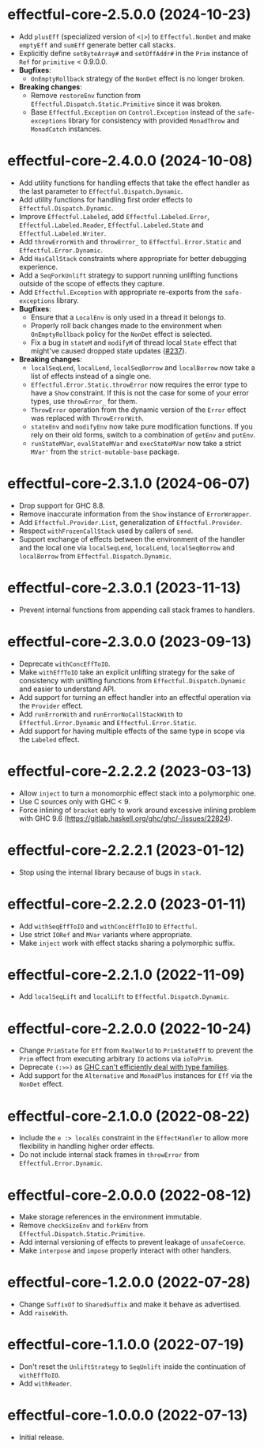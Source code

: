 # effectful-core-2.5.0.0 (2024-10-23)
* Add `plusEff` (specialized version of `<|>`) to `Effectful.NonDet` and make
  `emptyEff` and `sumEff` generate better call stacks.
* Explicitly define `setByteArray#` and `setOffAddr#` in the `Prim` instance of
  `Ref` for `primitive` < 0.9.0.0.
* **Bugfixes**:
  - `OnEmptyRollback` strategy of the `NonDet` effect is no longer broken.
* **Breaking changes**:
  - Remove `restoreEnv` function from `Effectful.Dispatch.Static.Primitive`
    since it was broken.
  - Base `Effectful.Exception` on `Control.Exception` instead of the
    `safe-exceptions` library for consistency with provided `MonadThrow` and
    `MonadCatch` instances.

# effectful-core-2.4.0.0 (2024-10-08)
* Add utility functions for handling effects that take the effect handler as the
  last parameter to `Effectful.Dispatch.Dynamic`.
* Add utility functions for handling first order effects to
  `Effectful.Dispatch.Dynamic`.
* Improve `Effectful.Labeled`, add `Effectful.Labeled.Error`,
  `Effectful.Labeled.Reader`, `Effectful.Labeled.State` and
  `Effectful.Labeled.Writer`.
* Add `throwErrorWith` and `throwError_` to `Effectful.Error.Static` and
  `Effectful.Error.Dynamic`.
* Add `HasCallStack` constraints where appropriate for better debugging
  experience.
* Add a `SeqForkUnlift` strategy to support running unlifting functions outside
  of the scope of effects they capture.
* Add `Effectful.Exception` with appropriate re-exports from the
  `safe-exceptions` library.
* **Bugfixes**:
  - Ensure that a `LocalEnv` is only used in a thread it belongs to.
  - Properly roll back changes made to the environment when `OnEmptyRollback`
    policy for the `NonDet` effect is selected.
  - Fix a bug in `stateM` and `modifyM` of thread local `State` effect that
    might've caused dropped state updates
    ([#237](https://github.com/haskell-effectful/effectful/issues/237)).
* **Breaking changes**:
  - `localSeqLend`, `localLend`, `localSeqBorrow` and `localBorrow` now take a
    list of effects instead of a single one.
  - `Effectful.Error.Static.throwError` now requires the error type to have a
    `Show` constraint. If this is not the case for some of your error types, use
    `throwError_` for them.
  - `ThrowError` operation from the dynamic version of the `Error` effect was
    replaced with `ThrowErrorWith`.
  - `stateEnv` and `modifyEnv` now take pure modification functions. If you rely
    on their old forms, switch to a combination of `getEnv` and `putEnv`.
  - `runStateMVar`, `evalStateMVar` and `execStateMVar` now take a strict
    `MVar'` from the `strict-mutable-base` package.

# effectful-core-2.3.1.0 (2024-06-07)
* Drop support for GHC 8.8.
* Remove inaccurate information from the `Show` instance of `ErrorWrapper`.
* Add `Effectful.Provider.List`, generalization of `Effectful.Provider`.
* Respect `withFrozenCallStack` used by callers of `send`.
* Support exchange of effects between the environment of the handler and the
  local one via `localSeqLend`, `localLend`, `localSeqBorrow` and `localBorrow`
  from `Effectful.Dispatch.Dynamic`.

# effectful-core-2.3.0.1 (2023-11-13)
* Prevent internal functions from appending call stack frames to handlers.

# effectful-core-2.3.0.0 (2023-09-13)
* Deprecate `withConcEffToIO`.
* Make `withEffToIO` take an explicit unlifting strategy for the sake of
  consistency with unlifting functions from `Effectful.Dispatch.Dynamic` and
  easier to understand API.
* Add support for turning an effect handler into an effectful operation via the
  `Provider` effect.
* Add `runErrorWith` and `runErrorNoCallStackWith` to `Effectful.Error.Dynamic`
  and `Effectful.Error.Static`.
* Add support for having multiple effects of the same type in scope via the
  `Labeled` effect.

# effectful-core-2.2.2.2 (2023-03-13)
* Allow `inject` to turn a monomorphic effect stack into a polymorphic one.
* Use C sources only with GHC < 9.
* Force inlining of `bracket` early to work around excessive inlining problem
  with GHC 9.6 (https://gitlab.haskell.org/ghc/ghc/-/issues/22824).

# effectful-core-2.2.2.1 (2023-01-12)
* Stop using the internal library because of bugs in `stack`.

# effectful-core-2.2.2.0 (2023-01-11)
* Add `withSeqEffToIO` and `withConcEffToIO` to `Effectful`.
* Use strict `IORef` and `MVar` variants where appropriate.
* Make `inject` work with effect stacks sharing a polymorphic suffix.

# effectful-core-2.2.1.0 (2022-11-09)
* Add `localSeqLift` and `localLift` to `Effectful.Dispatch.Dynamic`.

# effectful-core-2.2.0.0 (2022-10-24)
* Change `PrimState` for `Eff` from `RealWorld` to `PrimStateEff` to prevent the
  `Prim` effect from executing arbitrary `IO` actions via `ioToPrim`.
* Deprecate `(:>>)` as [GHC can't efficiently deal with type
  families](https://github.com/haskell-effectful/effectful/issues/52#issuecomment-1269155485).
* Add support for the `Alternative` and `MonadPlus` instances for `Eff` via the
  `NonDet` effect.

# effectful-core-2.1.0.0 (2022-08-22)
* Include the `e :> localEs` constraint in the `EffectHandler` to allow more
  flexibility in handling higher order effects.
* Do not include internal stack frames in `throwError` from
  `Effectful.Error.Dynamic`.

# effectful-core-2.0.0.0 (2022-08-12)
* Make storage references in the environment immutable.
* Remove `checkSizeEnv` and `forkEnv` from
  `Effectful.Dispatch.Static.Primitive`.
* Add internal versioning of effects to prevent leakage of `unsafeCoerce`.
* Make `interpose` and `impose` properly interact with other handlers.

# effectful-core-1.2.0.0 (2022-07-28)
* Change `SuffixOf` to `SharedSuffix` and make it behave as advertised.
* Add `raiseWith`.

# effectful-core-1.1.0.0 (2022-07-19)
* Don't reset the `UnliftStrategy` to `SeqUnlift` inside the continuation of
  `withEffToIO`.
* Add `withReader`.

# effectful-core-1.0.0.0 (2022-07-13)
* Initial release.
